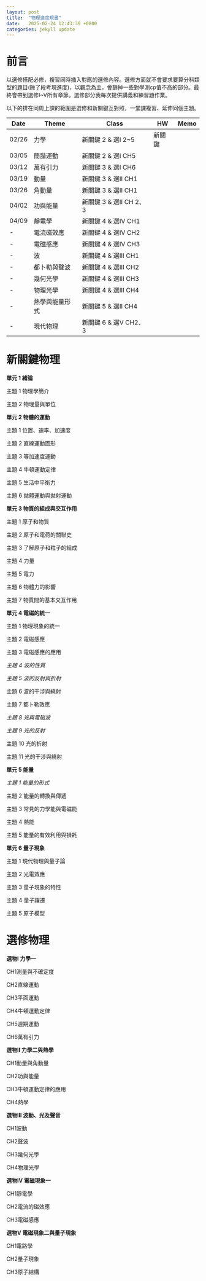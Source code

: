 ```yaml
---
layout: post
title:  "物理進度規畫"
date:   2025-02-24 12:43:39 +0800
categories: jekyll update
---
```

# 前言
以選修搭配必修，複習同時插入對應的選修內容。選修方面就不會要求要算分科類型的題目(除了段考現進度)，以觀念為主，會篩掉一些對學測cp值不高的部分。最終會帶到選修I~V所有章節。選修部分我每次提供講義和練習題作業。

以下的排在同周上課的範圍是選修和新關鍵互對照，一堂課複習、延伸同個主題。

| Date  | Theme | Class  | HW | Memo  |
|--------|--------|--------|--------|--------|
| 02/26  | 力學      | 新關鍵 2 & 選I 2~5  |  新關鍵  |     |
| 03/05  | 簡諧運動  | 新關鍵 2 & 選I CH5 |    |     |
| 03/12  | 萬有引力  | 新關鍵 3 & 選I CH6  |    |     |
| 03/19  | 動量 | 新關鍵 3 & 選II CH1  |    |     |
| 03/26  | 角動量    | 新關鍵 3 & 選II CH1   |    |     |
| 04/02  | 功與能量 | 新關鍵 3 & 選II CH 2、3  |    |     |
| 04/09  | 靜電學  | 新關鍵 4 & 選IV CH1   |    |     |
| -  | 電流磁效應 | 新關鍵 4 & 選IV CH2   |    |     |
| -  | 電磁感應 | 新關鍵 4 & 選IV CH3   |    |     |
| -  | 波 | 新關鍵 4 & 選III CH1   |    |     |
| -  | 都卜勒與聲波 | 新關鍵 4 & 選III CH2   |    |     |
| -  | 幾何光學 | 新關鍵 4 & 選III CH3   |    |     |
| -  | 物理光學 | 新關鍵 4 & 選III CH4   |    |     |
| -  | 熱學與能量形式 | 新關鍵 5 & 選II CH4   |    |     |
| -  | 現代物理 | 新關鍵 6 & 選V CH2、3   |    |     |

# 新關鍵物理

**單元 1 緒論**

主題 1 物理學簡介 

主題 2 物理量與單位

**單元 2 物體的運動**

主題 1 位置、速率、加速度 

主題 2 直線運動圖形

主題 3 等加速度運動 

主題 4 牛頓運動定律 

主題 5 生活中平衡力 

主題 6 拋體運動與拋射運動

**單元 3 物質的組成與交互作用**

主題 1 原子和物質 

主題 2 原子和電荷的關聯史 

主題 3 了解原子和粒子的組成 

主題 4 力量 

主題 5 電力 

主題 6 物體力的影響

主題 7 物質間的基本交互作用

**單元 4 電磁的統一**

主題 1 物理現象的統一

主題 2 電磁感應

主題 3 電磁感應的應用 

*主題 4 波的性質* 

*主題 5 波的反射與折射*

主題 6 波的干涉與繞射 

主題 7 都卜勒效應 

*主題 8 光與電磁波* 

*主題 9 光的反射* 

主題 10 光的折射 

主題 11 光的干涉與繞射

**單元 5 能量**

*主題 1 能量的形式*

主題 2 能量的轉換與傳遞

主題 3 常見的力學能與電磁能

主題 4 熱能 

主題 5 能量的有效利用與損耗

**單元 6 量子現象**

主題 1 現代物理與量子論

主題 2 光電效應 

主題 3 量子現象的特性 

主題 4 量子躍遷 

主題 5 原子模型


# 選修物理

**選物I 力學一**

CH1測量與不確定度

CH2直線運動

CH3平面運動

CH4牛頓運動定律

CH5週期運動

CH6萬有引力

**選物II 力學二與熱學**

CH1動量與角動量

CH2功與能量

CH3牛頓運動定律的應用

CH4熱學

**選物III 波動、光及聲音**

CH1波動

CH2聲波

CH3幾何光學

CH4物理光學

**選物IV 電磁現象一**

CH1靜電學

CH2電流的磁效應

CH3電磁感應

**選物V 電磁現象二與量子現象**

CH1電路學

CH2量子現象

CH3原子結構


